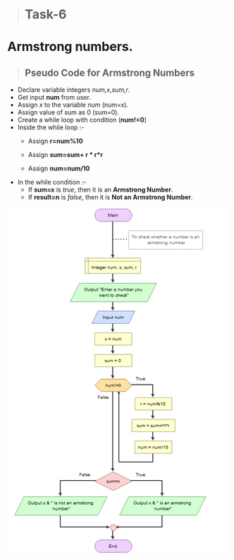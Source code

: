 ># Task-6
# **Armstrong numbers.**
>## **Pseudo Code** for **Armstrong Numbers**   
* Declare variable integers *num,x,sum,r*.
* Get input **num** from user.
* Assign *x* to the variable *num* (num=x).
* Assign value of sum as 0 (sum=0).
*  Create a while loop with condition (**num!=0**)
* Inside the while loop :-
  * Assign **r=num%10**

  * Assign **sum=sum+ r * r*r**
  * Assign **num=num/10**
* In the while condition :-
  * If **sum=x** is *true*, then it is an **Armstrong Number**.
  * If **result=n** is *false*, then it is **Not an Armstrong Number**.

![Flowchart](https://github.com/raghutheram/Cognizance2020/blob/master/Task-6/Screenshot%20(334).png?raw=true)
